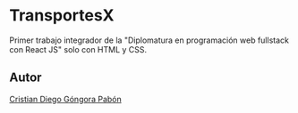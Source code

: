 # TransportesX

Primer trabajo integrador de la "Diplomatura en programación web fullstack con React JS" solo con HTML y CSS.

## Autor

[Cristian Diego Góngora Pabón](https://www.linkedin.com/in/cristiangongora/)
